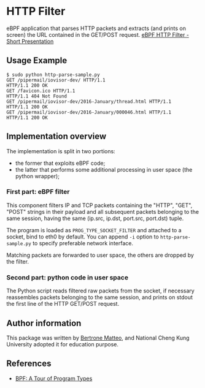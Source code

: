 # HTTP Filter

eBPF application that parses HTTP packets and extracts (and prints on screen) the URL contained in the GET/POST request.
[eBPF HTTP Filter - Short Presentation](https://github.com/iovisor/bpf-docs/blob/master/ebpf_http_filter.pdf)

## Usage Example

```shell
$ sudo python http-parse-sample.py 
GET /pipermail/iovisor-dev/ HTTP/1.1
HTTP/1.1 200 OK
GET /favicon.ico HTTP/1.1
HTTP/1.1 404 Not Found
GET /pipermail/iovisor-dev/2016-January/thread.html HTTP/1.1
HTTP/1.1 200 OK
GET /pipermail/iovisor-dev/2016-January/000046.html HTTP/1.1
HTTP/1.1 200 OK
```

## Implementation overview

The implementation is split in two portions:
* the former that exploits eBPF code;
* the latter that performs some additional processing in user space
  (the python wrapper);

### First part: eBPF filter
This component filters IP and TCP packets containing the "HTTP", "GET", "POST"
strings in their payload and all subsequent packets belonging to the same
session, having the same (ip.src, ip.dst, port.src, port.dst) tuple.

The program is loaded as `PROG_TYPE_SOCKET_FILTER` and attached to a socket,
bind to eth0 by default. You can append `-i` option to `http-parse-sample.py`
to specify preferable network interface.

Matching packets are forwarded to user space, the others are dropped by the
filter.

### Second part: python code in user space
The Python script reads filtered raw packets from the socket, if necessary
reassembles packets belonging to the same session, and prints on stdout the
first line of the HTTP GET/POST request.

## Author information
This package was written by [Bertrone Matteo](https://mbertrone.github.io/),
and National Cheng Kung University adopted it for education purpose.

## References
* [BPF: A Tour of Program Types](https://blogs.oracle.com/linux/notes-on-bpf-1)
